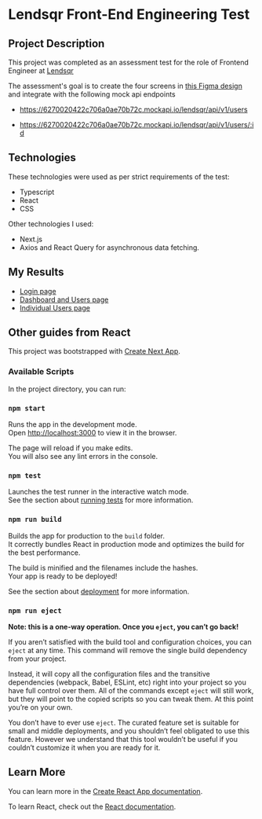 # Lendsqr Front-End Engineering Test

## Project Description

This project was completed as an assessment test for the role of Frontend Engineer at [Lendsqr](https://www.lendsqr.com/)

The assessment's goal is to create the four screens in [this Figma design](https://www.figma.com/file/ZKILoCoIoy1IESdBpq3GNC/Frontend-Testing?node-id=6819%3A58317) and integrate with the following mock api endpoints

- https://6270020422c706a0ae70b72c.mockapi.io/lendsqr/api/v1/users

- https://6270020422c706a0ae70b72c.mockapi.io/lendsqr/api/v1/users/:id

## Technologies

These technologies were used as per strict requirements of the test:

- Typescript
- React
- CSS

Other technologies I used:

- Next.js
- Axios and React Query for asynchronous data fetching.

## My Results

- [Login page](https://okpomfon-stephanie-crispin-lendsqr-fe-test.vercel.app)
- [Dashboard and Users page](https://okpomfon-stephanie-crispin-lendsqr-fe-test.vercel.app/dashboard)
- [Individual Users page](https://okpomfon-stephanie-crispin-lendsqr-fe-test.vercel.app//dashboard/user/1)

## Other guides from React

This project was bootstrapped with [Create Next App](https://nextjs.org/docs/pages/api-reference/create-next-app).

### Available Scripts

In the project directory, you can run:

### `npm start`

Runs the app in the development mode.\
Open [http://localhost:3000](http://localhost:3000) to view it in the browser.

The page will reload if you make edits.\
You will also see any lint errors in the console.

### `npm test`

Launches the test runner in the interactive watch mode.\
See the section about [running tests](https://facebook.github.io/create-react-app/docs/running-tests) for more information.

### `npm run build`

Builds the app for production to the `build` folder.\
It correctly bundles React in production mode and optimizes the build for the best performance.

The build is minified and the filenames include the hashes.\
Your app is ready to be deployed!

See the section about [deployment](https://facebook.github.io/create-react-app/docs/deployment) for more information.

### `npm run eject`

**Note: this is a one-way operation. Once you `eject`, you can’t go back!**

If you aren’t satisfied with the build tool and configuration choices, you can `eject` at any time. This command will remove the single build dependency from your project.

Instead, it will copy all the configuration files and the transitive dependencies (webpack, Babel, ESLint, etc) right into your project so you have full control over them. All of the commands except `eject` will still work, but they will point to the copied scripts so you can tweak them. At this point you’re on your own.

You don’t have to ever use `eject`. The curated feature set is suitable for small and middle deployments, and you shouldn’t feel obligated to use this feature. However we understand that this tool wouldn’t be useful if you couldn’t customize it when you are ready for it.

## Learn More

You can learn more in the [Create React App documentation](https://facebook.github.io/create-react-app/docs/getting-started).

To learn React, check out the [React documentation](https://reactjs.org/).
